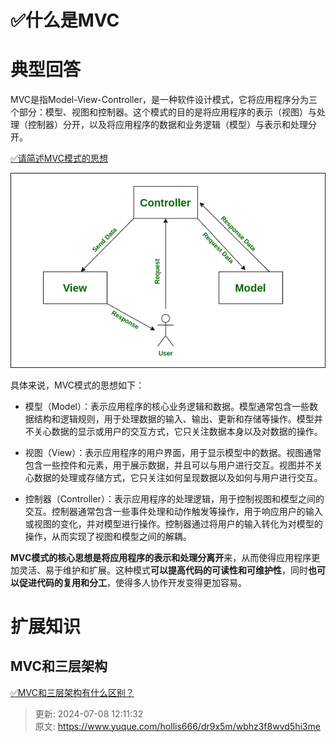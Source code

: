 # ✅什么是MVC

# 典型回答


MVC是指Model-View-Controller，是一种软件设计模式，它将应用程序分为三个部分：模型、视图和控制器。这个模式的目的是将应用程序的表示（视图）与处理（控制器）分开，以及将应用程序的数据和业务逻辑（模型）与表示和处理分开。



[✅请简述MVC模式的思想](https://www.yuque.com/hollis666/dr9x5m/hq5t8ratxwi3sg9s)



![1697714560316-8bd55f13-9e31-4066-8f94-46c05ad6d52f.png](./img/d4_iNLzkokF6M48I/1697714560316-8bd55f13-9e31-4066-8f94-46c05ad6d52f-179930.png)



具体来说，MVC模式的思想如下：

+ 模型（Model）：表示应用程序的核心业务逻辑和数据。模型通常包含一些数据结构和逻辑规则，用于处理数据的输入、输出、更新和存储等操作。模型并不关心数据的显示或用户的交互方式，它只关注数据本身以及对数据的操作。



+ 视图（View）：表示应用程序的用户界面，用于显示模型中的数据。视图通常包含一些控件和元素，用于展示数据，并且可以与用户进行交互。视图并不关心数据的处理或存储方式，它只关注如何呈现数据以及如何与用户进行交互。



+ 控制器（Controller）：表示应用程序的处理逻辑，用于控制视图和模型之间的交互。控制器通常包含一些事件处理和动作触发等操作，用于响应用户的输入或视图的变化，并对模型进行操作。控制器通过将用户的输入转化为对模型的操作，从而实现了视图和模型之间的解耦。



**MVC模式的核心思想是将应用程序的表示和处理分离开**来，从而使得应用程序更加灵活、易于维护和扩展。这种模式**可以提高代码的可读性和可维护性**，同时**也可以促进代码的复用和分工**，使得多人协作开发变得更加容易。



# 扩展知识


## MVC和三层架构
[✅MVC和三层架构有什么区别？](https://www.yuque.com/hollis666/dr9x5m/cgfbog294z86gbfz)



> 更新: 2024-07-08 12:11:32  
> 原文: <https://www.yuque.com/hollis666/dr9x5m/wbhz3f8wvd5hi3me>